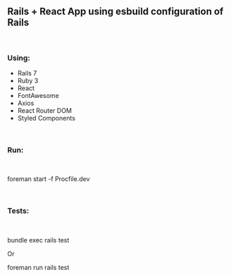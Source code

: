 ## Rails + React App using esbuild configuration of Rails

<br>

### Using:
- Rails 7
- Ruby 3
- React
- FontAwesome
- Axios
- React Router DOM
- Styled Components

<br>

### Run:

<br>

foreman start -f Procfile.dev

<br>

### Tests:

<br>

bundle exec rails test

Or

foreman run rails test
